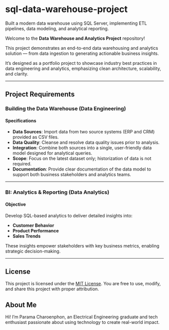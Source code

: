 # sql-data-warehouse-project
Built a modern data warehouse using SQL Server, implementing ETL pipelines, data modeling, and analytical reporting.

Welcome to the **Data Warehouse and Analytics Project** repository! 

This project demonstrates an end-to-end data warehousing and analytics solution — from data ingestion to generating actionable business insights.

It’s designed as a portfolio project to showcase industry best practices in data engineering and analytics, emphasizing clean architecture, scalability, and clarity.

--- 

## Project Requirements

### Building the Data Warehouse (Data Engineering)

#### Specifications 

- **Data Sources**: Import data from two source systems (ERP and CRM) provided as CSV files.
- **Data Quality**: Cleanse and resolve data quality issues prior to analysis.
- **Integration**: Combine both sources into  a single, user-friendly data model designed for analytical queries.
- **Scope**: Focus on the latest dataset only; historization of data is not required.
- **Documentation**: Provide clear documentation of the data model to support both business stakeholders and analytics teams.

---

### BI: Analytics & Reporting (Data Analytics)

#### Objective

Develop SQL-based analytics to deliver detailed insights into:
- **Customer Behavior**
- **Product Performance**
- **Sales Trends**

These insights empower stakeholders with key business metrics, enabling strategic decision-making.

---

## License

This project is licensed under the [MIT License](LICENSE). You are free to use, modify, and share this project with proper attribution.

## About Me

Hi! I’m Parama Charoenphon, an Electrical Engineering graduate and tech enthusiast passionate about using technology to create real-world impact.

